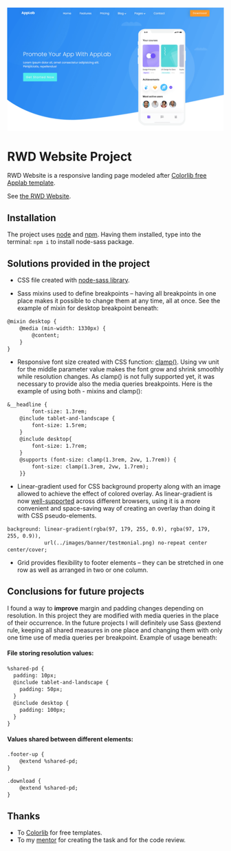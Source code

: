![Alt Text](./assets/screen.png)

# RWD Website Project

RWD Website is a responsive landing page modeled after [Colorlib free Applab template](https://colorlib.com/wp/template/applab/). 

See [the RWD Website](https://annabuller.github.io/rwd-website-project/).


## Installation

The project uses [node](https://nodejs.org/en/) and [npm](https://www.npmjs.com/). Having them installed, type into the terminal: `npm i` to install node-sass package.

## Solutions provided in the project

- CSS file created with [node-sass library](https://www.npmjs.com/package/node-sass).

- Sass mixins used to define breakpoints – having all breakpoints in one place makes it possible to change them at any time, all at once. See the example of mixin for desktop breakpoint beneath:
```
@mixin desktop {
	@media (min-width: 1330px) {
		@content;
	}
}
```
- Responsive font size created with CSS function: [clamp()](https://developer.mozilla.org/en-US/docs/Web/CSS/clamp). Using vw unit for the middle parameter value makes the font grow and shrink smoothly while resolution changes.
As clamp() is not fully supported yet, it was necessary to provide also the media queries breakpoints. Here is the example of using both - mixins and clamp(): 
```
&__headline {
		font-size: 1.3rem;
	@include tablet-and-landscape {
		font-size: 1.5rem;
	}
	@include desktop{
		font-size: 1.7rem;
	}
	@supports (font-size: clamp(1.3rem, 2vw, 1.7rem)) {
		font-size: clamp(1.3rem, 2vw, 1.7rem);
	}}
```

- Linear-gradient used for CSS background property along with an image allowed to achieve the effect of colored overlay. As linear-gradient is now [well-supported](https://caniuse.com/mdn-css_types_image_gradient_linear-gradient) across different browsers, using it is a more convenient and space-saving way of creating an overlay than doing it with CSS pseudo-elements.
```
background: linear-gradient(rgba(97, 179, 255, 0.9), rgba(97, 179, 255, 0.9)),
		    url(../images/banner/testmonial.png) no-repeat center center/cover;
```

- Grid provides flexibility to footer elements – they can be stretched in one row as well as arranged in two or one column.

## Conclusions for future projects

I found a way to **improve** margin and padding changes depending on resolution. In this project they are modified with media queries in the place of their occurrence. In the future projects I will definitely use Sass @extend rule, keeping all shared measures in one place and changing them with only one time use of media queries per breakpoint. Example of usage beneath:

#### File storing resolution values:
```
%shared-pd {
  padding: 10px;
  @include tablet-and-landscape {
    padding: 50px;
  }
  @include desktop {
    padding: 100px;
  }
}

```
#### Values shared between different elements:
```
.footer-up {
	@extend %shared-pd;
}
```
```
.download {
	@extend %shared-pd;
}
```

## Thanks
- To [Colorlib](https://colorlib.com/wp/) for free templates.
- To my [mentor](https://github.com/devmentor-pl) for creating the task and for the code review.